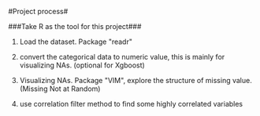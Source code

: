 #Project process#

###Take R as the tool for this project###

1. Load the dataset. Package "readr"

2. convert the categorical data to numeric value, this is mainly for visualizing NAs. (optional for Xgboost)

3. Visualizing NAs. Package "VIM", explore the structure of missing value. (Missing Not at Random)

4. use correlation filter method to find some highly correlated variables



